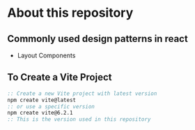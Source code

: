 # About this repository

## Commonly used design patterns in react

- Layout Components

## To Create a Vite Project

```cmd
:: Create a new Vite project with latest version
npm create vite@latest
:: or use a specific version
npm create vite@6.2.1
:: This is the version used in this repository
```
